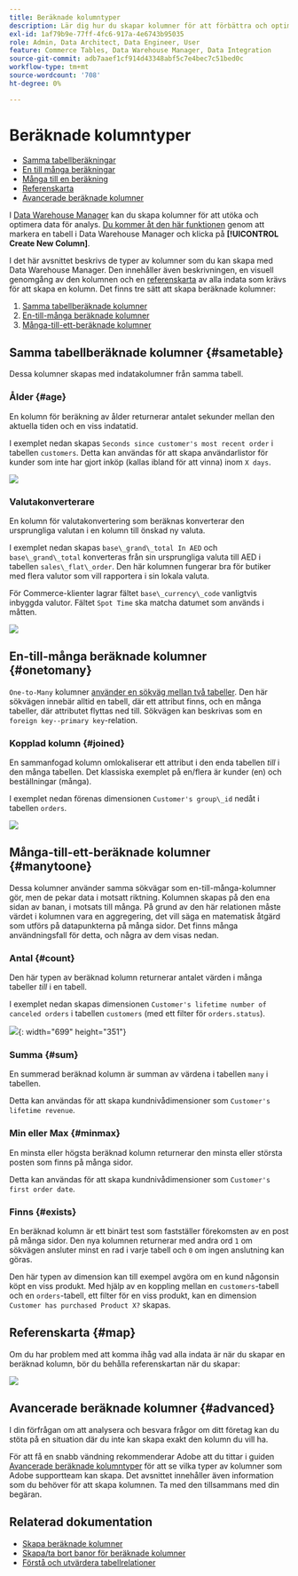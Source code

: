 ```yaml
---
title: Beräknade kolumntyper
description: Lär dig hur du skapar kolumner för att förbättra och optimera data för analys.
exl-id: 1af79b9e-77ff-4fc6-917a-4e6743b95035
role: Admin, Data Architect, Data Engineer, User
feature: Commerce Tables, Data Warehouse Manager, Data Integration
source-git-commit: adb7aaef1cf914d43348abf5c7e4bec7c51bed0c
workflow-type: tm+mt
source-wordcount: '708'
ht-degree: 0%

---
```


# Beräknade kolumntyper

* [Samma tabellberäkningar](#sametable)
* [En till många beräkningar](#onetomany)
* [Många till en beräkning](#manytoone)
* [Referenskarta](#map)
* [Avancerade beräknade kolumner](#advanced)

I [Data Warehouse Manager](../data-warehouse-mgr/tour-dwm.md) kan du skapa kolumner för att utöka och optimera data för analys. [Du kommer åt den här funktionen](../data-warehouse-mgr/creating-calculated-columns.md) genom att markera en tabell i Data Warehouse Manager och klicka på **[!UICONTROL Create New Column]**.

I det här avsnittet beskrivs de typer av kolumner som du kan skapa med Data Warehouse Manager. Den innehåller även beskrivningen, en visuell genomgång av den kolumnen och en [referenskarta](#map) av alla indata som krävs för att skapa en kolumn. Det finns tre sätt att skapa beräknade kolumner:

1. [Samma tabellberäknade kolumner](#sametable)
1. [En-till-många beräknade kolumner](#onetomany)
1. [Många-till-ett-beräknade kolumner](#manytoone)

## Samma tabellberäknade kolumner {#sametable}

Dessa kolumner skapas med indatakolumner från samma tabell.

### Ålder {#age}

En kolumn för beräkning av ålder returnerar antalet sekunder mellan den aktuella tiden och en viss indatatid.

I exemplet nedan skapas `Seconds since customer's most recent order` i tabellen `customers`. Detta kan användas för att skapa användarlistor för kunder som inte har gjort inköp (kallas ibland för att vinna) inom `X days`.

![](../../assets/age.gif)

### Valutakonverterare

En kolumn för valutakonvertering som beräknas konverterar den ursprungliga valutan i en kolumn till önskad ny valuta.

I exemplet nedan skapas `base\_grand\_total In AED` och `base\_grand\_total` konverteras från sin ursprungliga valuta till AED i tabellen `sales\_flat\_order`. Den här kolumnen fungerar bra för butiker med flera valutor som vill rapportera i sin lokala valuta.

För Commerce-klienter lagrar fältet `base\_currency\_code` vanligtvis inbyggda valutor. Fältet `Spot Time` ska matcha datumet som används i måtten.

![](../../assets/currency_converter.png)

## En-till-många beräknade kolumner {#onetomany}

`One-to-Many` kolumner [använder en sökväg mellan två tabeller](../../data-analyst/data-warehouse-mgr/create-paths-calc-columns.md). Den här sökvägen innebär alltid en tabell, där ett attribut finns, och en många tabeller, där attributet flyttas ned till. Sökvägen kan beskrivas som en `foreign key--primary key`-relation.

### Kopplad kolumn {#joined}

En sammanfogad kolumn omlokaliserar ett attribut i den enda tabellen *till* i den många tabellen. Det klassiska exemplet på en/flera är kunder (en) och beställningar (många).

I exemplet nedan förenas dimensionen `Customer's group\_id` nedåt i tabellen `orders`.

![](../../assets/joined_column.gif)

## Många-till-ett-beräknade kolumner {#manytoone}

Dessa kolumner använder samma sökvägar som en-till-många-kolumner gör, men de pekar data i motsatt riktning. Kolumnen skapas på den ena sidan av banan, i motsats till många. På grund av den här relationen måste värdet i kolumnen vara en aggregering, det vill säga en matematisk åtgärd som utförs på datapunkterna på många sidor. Det finns många användningsfall för detta, och några av dem visas nedan.

### Antal {#count}

Den här typen av beräknad kolumn returnerar antalet värden i många tabeller *till* i en tabell.

I exemplet nedan skapas dimensionen `Customer's lifetime number of canceled orders` i tabellen `customers` (med ett filter för `orders.status`).

![](../../assets/many_to_one.gif){: width="699" height="351"}

### Summa {#sum}

En summerad beräknad kolumn är summan av värdena i tabellen `many` i tabellen.

Detta kan användas för att skapa kundnivådimensioner som `Customer's lifetime revenue`.

### Min eller Max {#minmax}

En minsta eller högsta beräknad kolumn returnerar den minsta eller största posten som finns på många sidor.

Detta kan användas för att skapa kundnivådimensioner som `Customer's first order date`.

### Finns {#exists}

En beräknad kolumn är ett binärt test som fastställer förekomsten av en post på många sidor. Den nya kolumnen returnerar med andra ord `1` om sökvägen ansluter minst en rad i varje tabell och `0` om ingen anslutning kan göras.

Den här typen av dimension kan till exempel avgöra om en kund någonsin köpt en viss produkt. Med hjälp av en koppling mellan en `customers`-tabell och en `orders`-tabell, ett filter för en viss produkt, kan en dimension `Customer has purchased Product X?` skapas.

## Referenskarta {#map}

Om du har problem med att komma ihåg vad alla indata är när du skapar en beräknad kolumn, bör du behålla referenskartan när du skapar:

![](../../assets/merged_reference_map.png)

## Avancerade beräknade kolumner {#advanced}

I din förfrågan om att analysera och besvara frågor om ditt företag kan du stöta på en situation där du inte kan skapa exakt den kolumn du vill ha.

För att få en snabb vändning rekommenderar Adobe att du tittar i guiden [Avancerade beräknade kolumntyper](../../data-analyst/data-warehouse-mgr/adv-calc-columns.md) för att se vilka typer av kolumner som Adobe supportteam kan skapa. Det avsnittet innehåller även information som du behöver för att skapa kolumnen. Ta med den tillsammans med din begäran.

## Relaterad dokumentation

* [Skapa beräknade kolumner](../../data-analyst/data-warehouse-mgr/creating-calculated-columns.md)
* [Skapa/ta bort banor för beräknade kolumner](../../data-analyst/data-warehouse-mgr/create-paths-calc-columns.md)
* [Förstå och utvärdera tabellrelationer](../../data-analyst/data-warehouse-mgr/table-relationships.md)
